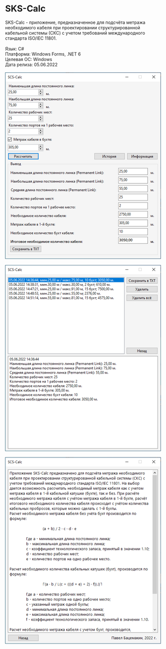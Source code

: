 # SKS-Calc
SKS-Calc - приложение, предназначенное для подсчёта метража необходимого кабеля при проектировании структурированной кабельной системы (СКС) с учетом требований международного стандарта ISO/IEC 11801.</br></br>
Язык: C#</br>
Платформа: Windows Forms, .NET 6<br>
Целевая ОС: Windows<br>
Дата релиза: 05.06.2022<br><br>
<img src = "Screenshots/Screenshot_1.png"/><br><br>
<img src = "Screenshots/Screenshot_2.png"/><br><br>
<img src = "Screenshots/Screenshot_3.png"/>
